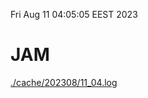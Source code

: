 Fri Aug 11 04:05:05 EEST 2023
# JAM
<a href='./cache/202308/11_04.log'>./cache/202308/11_04.log</a>
